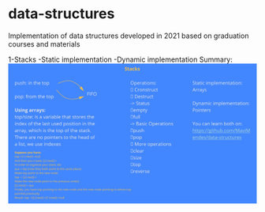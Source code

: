 # data-structures
Implementation of data structures developed in 2021 based on graduation courses and materials

1-Stacks
  -Static implementation
  -Dynamic implementation
Summary:
![Stack](/img/stack.jpg)

